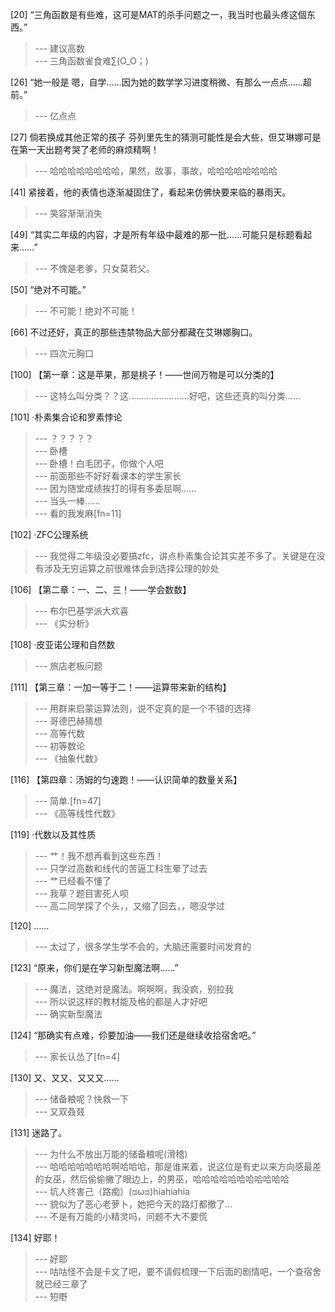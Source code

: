 
[20] “三角函数是有些难，这可是MAT的杀手问题之一，我当时也最头疼这個东西。”
>--- 建议高数<br>
>--- 三角函数雀食难∑(O_O；)<br>

[26] “她一般是 嗯，自学……因为她的数学学习进度稍微、有那么一点点……超前。”
>--- 亿点点<br>

[27] 倘若换成其他正常的孩子 芬列里先生的猜测可能性是会大些，但艾琳娜可是在第一天出题考哭了老师的麻烦精啊！
>--- 哈哈哈哈哈哈哈哈，果然，故事，事故，哈哈哈哈哈哈哈哈<br>

[41] 紧接着，他的表情也逐渐凝固住了，看起来仿佛快要来临的暴雨天。
>--- 笑容渐渐消失<br>

[49] “其实二年级的内容，才是所有年级中最难的那一批……可能只是标题看起来……”
>--- 不愧是老爹，只女莫若父。<br>

[50] “绝对不可能。”
>--- 不可能！绝对不可能！<br>

[66] 不过还好，真正的那些违禁物品大部分都藏在艾琳娜胸口。
>--- 四次元胸口<br>

[100] 【第一章：这是苹果，那是桃子！——世间万物是可以分类的】
>--- 这特么叫分类？？这……………………好吧，这些还真的叫分类……<br>

[101] ·朴素集合论和罗素悖论
>--- ？？？？？<br>
>--- 卧槽<br>
>--- 卧槽！白毛团子，你做个人吧<br>
>--- 前面那些不好好看课本的学生家长<br>
>--- 因为随堂成绩挨打的得有多委屈啊……<br>
>--- 当头一棒……<br>
>--- 看的我发麻[fn=11]<br>

[102] ·ZFC公理系统
>--- 我觉得二年级没必要搞zfc，讲点朴素集合论其实差不多了。关键是在没有涉及无穷运算之前很难体会到选择公理的妙处<br>

[106] 【第二章：一、二、三！——学会数数】
>--- 布尔巴基学派大欢喜<br>
>--- 《实分析》<br>

[108] ·皮亚诺公理和自然数
>--- 旅店老板问题<br>

[111] 【第三章：一加一等于二！——运算带来新的结构】
>--- 用群来启蒙运算法则，说不定真的是一个不错的选择<br>
>--- 哥德巴赫猜想<br>
>--- 高等代数<br>
>--- 初等数论<br>
>--- 《抽象代数》<br>

[116] 【第四章：汤姆的匀速跑！——认识简单的数量关系】
>--- 简单.[fn=47]<br>
>--- 《高等线性代数》<br>

[119] ·代数以及其性质
>--- 艹！我不想再看到这些东西！<br>
>--- 只学过高数和线代的苦逼工科生晕了过去<br>
>--- 艹已经看不懂了<br>
>--- 我草？题目害死人呗<br>
>--- 高二同学探了个头，，又缩了回去，，嗯没学过<br>

[120] ……
>--- 太过了，很多学生学不会的，大脑还需要时间发育的<br>

[123] “原来，你们是在学习新型魔法啊……”
>--- 魔法，这绝对是魔法。啊啊啊，我没疯，别拉我<br>
>--- 所以说这样的教材能及格的都是人才好吧<br>
>--- 确实新型魔法<br>

[124] “那确实有点难，伱要加油——我们还是继续收拾宿舍吧。”
>--- 家长认怂了[fn=4]<br>

[130] 又、又又、又又又……
>--- 储备粮呢？快救一下<br>
>--- 又双叒叕<br>

[131] 迷路了。
>--- 为什么不放出万能的储备粮呢(滑稽)<br>
>--- 哈哈哈哈哈哈哈啊哈哈哈，那是谁来着，说这位是有史以来方向感最差的女巫，然后偷偷撇了眼边上，的男巫，哈哈哈哈哈哈哈哈哈哈哈<br>
>--- 坑人终害己（路痴）(ಡωಡ)hiahiahia<br>
>--- 貌似为了恶心老萝卜，她把今天的路灯都撤了…<br>
>--- 不是有万能的小精灵吗，问题不大不要慌<br>

[134] 好耶！
>--- 好耶<br>
>--- 咕咕怪不会是卡文了吧，要不请假梳理一下后面的剧情吧，一个查宿舍就已经三章了<br>
>--- 短嘢<br>

